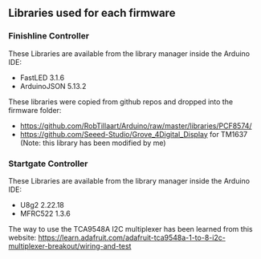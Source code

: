
## Libraries used for each firmware ##

### Finishline Controller ###

These Libraries are available from the library manager inside the Arduino IDE:

- FastLED 3.1.6
- ArduinoJSON 5.13.2

These libraries were copied from github repos and dropped into the firmware folder:

- https://github.com/RobTillaart/Arduino/raw/master/libraries/PCF8574/
- https://github.com/Seeed-Studio/Grove_4Digital_Display for TM1637 (Note: this library
has been modified by me)

### Startgate Controller ###

These Libraries are available from the library manager inside the Arduino IDE:

- U8g2 2.22.18
- MFRC522 1.3.6

The way to use the TCA9548A I2C multiplexer has been learned from this website:
https://learn.adafruit.com/adafruit-tca9548a-1-to-8-i2c-multiplexer-breakout/wiring-and-test

